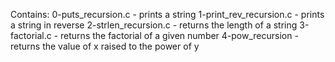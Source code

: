 Contains:
0-puts_recursion.c - prints a string
1-print_rev_recursion.c - prints a string in reverse
2-strlen_recursion.c - returns the length of a string
3-factorial.c - returns the factorial of a given number
4-pow_recursion - returns the value of x raised to the power of y
